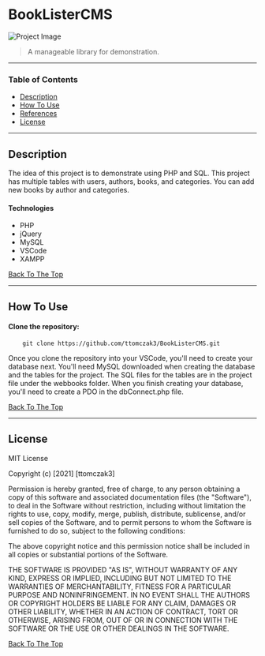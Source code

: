 # BookListerCMS

![Project Image](https://cdn.discordapp.com/attachments/238847852833406976/917617054452969502/unknown.png)

> A manageable library for demonstration.

---

### Table of Contents

- [Description](#description)
- [How To Use](#how-to-use)
- [References](#references)
- [License](#license)

---

## Description

The idea of this project is to demonstrate using PHP and SQL. This project has multiple tables with users, authors, books, and categories. You can add new books by author and categories.

#### Technologies

- PHP
- jQuery
- MySQL
- VSCode
- XAMPP

[Back To The Top](#read-me-template)

---

## How To Use

#### Clone the repository:

```
    git clone https://github.com/ttomczak3/BookListerCMS.git
```

Once you clone the repository into your VSCode, you'll need to create your database next. You'll need MySQL downloaded when creating the database and the tables for the project. The SQL files for the tables are in the project file under the webbooks folder. When you finish creating your database, you'll need to create a PDO in the dbConnect.php file.

[Back To The Top](#read-me-template)

---

## License

MIT License

Copyright (c) [2021] [ttomczak3]

Permission is hereby granted, free of charge, to any person obtaining a copy
of this software and associated documentation files (the "Software"), to deal
in the Software without restriction, including without limitation the rights
to use, copy, modify, merge, publish, distribute, sublicense, and/or sell
copies of the Software, and to permit persons to whom the Software is
furnished to do so, subject to the following conditions:

The above copyright notice and this permission notice shall be included in all
copies or substantial portions of the Software.

THE SOFTWARE IS PROVIDED "AS IS", WITHOUT WARRANTY OF ANY KIND, EXPRESS OR
IMPLIED, INCLUDING BUT NOT LIMITED TO THE WARRANTIES OF MERCHANTABILITY,
FITNESS FOR A PARTICULAR PURPOSE AND NONINFRINGEMENT. IN NO EVENT SHALL THE
AUTHORS OR COPYRIGHT HOLDERS BE LIABLE FOR ANY CLAIM, DAMAGES OR OTHER
LIABILITY, WHETHER IN AN ACTION OF CONTRACT, TORT OR OTHERWISE, ARISING FROM,
OUT OF OR IN CONNECTION WITH THE SOFTWARE OR THE USE OR OTHER DEALINGS IN THE
SOFTWARE.

[Back To The Top](#read-me-template)
